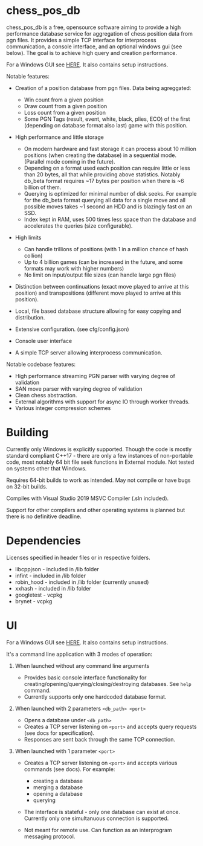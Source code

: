 # chess_pos_db

chess_pos_db is a free, opensource software aiming to provide a high performance database service for aggregation of chess position data from pgn files. It provides a simple TCP interface for interprocess communication, a console interface, and an optional windows gui (see below). The goal is to achieve high query and creation performance.

For a Windows GUI see [HERE](https://github.com/Sopel97/chess_pos_db_gui). It also contains setup instructions.

Notable features:

- Creation of a position database from pgn files. Data being agreggated:

    - Win count from a given position
    - Draw count from a given position
    - Loss count from a given position
    - Some PGN Tags (result, event, white, black, plies, ECO) of the first (depending on database format also last) game with this position.

- High performance and little storage

    - On modern hardware and fast storage it can process about 10 million positions (when creating the database) in a sequential mode. (Parallel mode coming in the future).
    - Depending on a format used each position can require little or less than 20 bytes, all that while providing above statistics. Notably db_beta format requires \~17 bytes per position when there is \~6 billion of them.
    - Querying is optimized for minimal number of disk seeks. For example for the db_beta format querying all data for a single move and all possible moves takes \~1 second an HDD and is blazingly fast on an SSD.
    - Index kept in RAM, uses 500 times less space than the database and accelerates the queries (size configurable).

- High limits

    - Can handle trillions of positions (with 1 in a million chance of hash collion)
    - Up to 4 billion games (can be increased in the future, and some formats may work with higher numbers)
    - No limit on input/output file sizes (can handle large pgn files)

- Distinction between continuations (exact move played to arrive at this position) and transpositions (different move played to arrive at this position).
- Local, file based database structure allowing for easy copying and distribution.
- Extensive configuration. (see cfg/config.json)
- Console user interface
- A simple TCP server allowing interprocess communication.

Notable codebase features:

- High performance streaming PGN parser with varying degree of validation
- SAN move parser with varying degree of validation
- Clean chess abstraction.
- External algorithms with support for async IO through worker threads.
- Various integer compression schemes

# Building
Currently only Windows is explicitly supported. Though the code is mostly standard compliant C++17 - there are only a few instances of non-portable code, most notably 64 bit file seek functions in External module.
Not tested on systems other that Windows.

Requires 64-bit builds to work as intended. May not compile or have bugs on 32-bit builds.

Compiles with Visual Studio 2019 MSVC Compiler (.sln included).

Support for other compilers and other operating systems is planned but there is no definitive deadline.

# Dependencies

Licenses specified in header files or in respective folders.

- libcppjson - included in /lib folder
- infint - included in /lib folder
- robin_hood - included in /lib folder (currently unused)
- xxhash - included in /lib folder
- googletest - vcpkg
- brynet - vcpkg

# UI
For a Windows GUI see [HERE](https://github.com/Sopel97/chess_pos_db_gui). It also contains setup instructions.

It's a command line application with 3 modes of operation:

1. When launched without any command line arguments

    - Provides basic console interface functionality for creating/opening/querying/closing/destroying databases. See `help` command.
    - Currently supports only one hardcoded database format.

2. When launched with 2 parameters `<db_path> <port>`

    - Opens a database under `<db_path>`
    - Creates a TCP server listening on `<port>` and accepts query requests (see docs for specification).
    - Responses are sent back through the same TCP connection.

3. When launched with 1 parameter `<port>`

    - Creates a TCP server listening on `<port>` and accepts various commands (see docs). For example:

        - creating a database
        - merging a database
        - opening a database
        - querying

    - The interface is stateful - only one database can exist at once. Currently only one simultanuous connection is supported.
    - Not meant for remote use. Can function as an interprogram messaging protocol.

